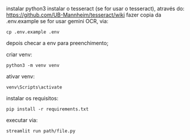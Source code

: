 instalar python3
instalar o tesseract (se for usar o tesseract), através do: https://github.com/UB-Mannheim/tesseract/wiki
fazer copia da .env.example se for usar gemini OCR, via:

    cp .env.example .env

depois checar a env para preenchimento;

criar venv:

    python3 -m venv venv

ativar venv:

    venv\Scripts\activate

instalar os requisitos:

    pip install -r requirements.txt

executar via:

    streamlit run path/file.py
